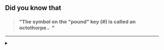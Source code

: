 ## Did you know that

<h3>
  <blockquote>
<!--START_SECTION:debris-->                                                                                                                                                                                 
"The symbol on the "pound" key (#) is called an octothorpe..  "
<!--END_SECTION:debris-->
  </blockquote>
</h3>

-----

<details>
  <summary></summary>

<img src="https://github-readme-stats.vercel.app/api?show_icons=true&hide=issues&username=ekickx"> <img src="https://github-readme-stats.vercel.app/api/top-langs/?layout=compact&username=ekickx">

</details>

